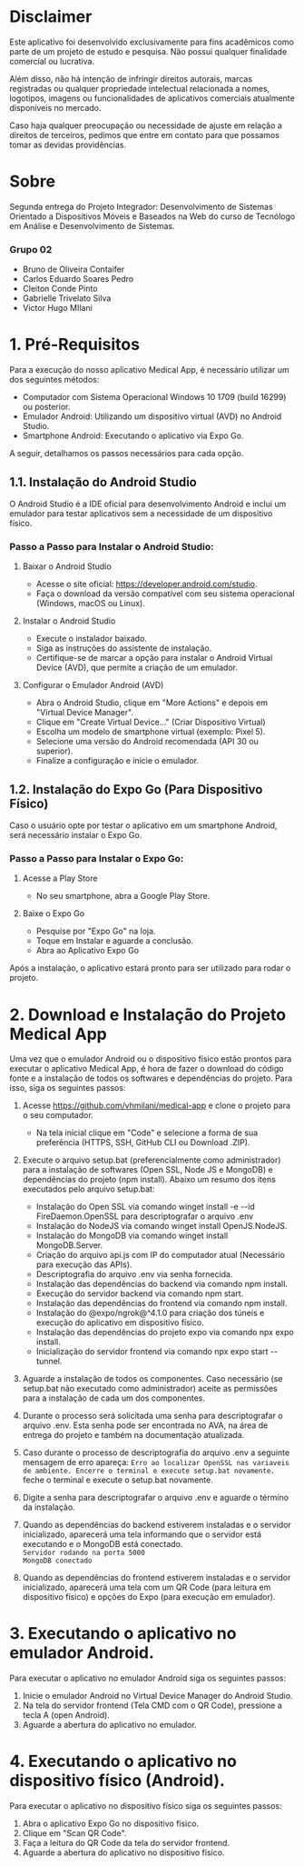 # Disclaimer #
Este aplicativo foi desenvolvido exclusivamente para fins acadêmicos como parte de um projeto de estudo e pesquisa. Não possui qualquer finalidade comercial ou lucrativa.

Além disso, não há intenção de infringir direitos autorais, marcas registradas ou qualquer propriedade intelectual relacionada a nomes, logotipos, imagens ou funcionalidades de aplicativos comerciais atualmente disponíveis no mercado.

Caso haja qualquer preocupação ou necessidade de ajuste em relação a direitos de terceiros, pedimos que entre em contato para que possamos tomar as devidas providências.

# Sobre #
Segunda entrega do Projeto Integrador: Desenvolvimento de Sistemas Orientado a Dispositivos Móveis e Baseados na Web do curso de Tecnólogo em Análise e Desenvolvimento de Sistemas.

### Grupo 02 ###
  - Bruno de Oliveira Contaifer
  - Carlos Eduardo Soares Pedro
  - Cleiton Conde Pinto
  - Gabrielle Trivelato Silva
  - Victor Hugo MIlani

# 1. Pré-Requisitos #
Para a execução do nosso aplicativo Medical App, é necessário utilizar um dos seguintes métodos:

  - Computador com Sistema Operacional Windows 10 1709 (build 16299) ou posterior.
  - Emulador Android: Utilizando um dispositivo virtual (AVD) no Android Studio.
  - Smartphone Android: Executando o aplicativo via Expo Go.

A seguir, detalhamos os passos necessários para cada opção.

## 1.1. Instalação do Android Studio ##
O Android Studio é a IDE oficial para desenvolvimento Android e inclui um emulador para testar aplicativos sem a necessidade de um dispositivo físico.

### Passo a Passo para Instalar o Android Studio: ###
1. Baixar o Android Studio
   - Acesse o site oficial: https://developer.android.com/studio.
   - Faça o download da versão compatível com seu sistema operacional (Windows, macOS ou Linux).

2. Instalar o Android Studio
   - Execute o instalador baixado.
   - Siga as instruções do assistente de instalação.
   - Certifique-se de marcar a opção para instalar o Android Virtual Device (AVD), que permite a criação de um emulador.

3. Configurar o Emulador Android (AVD)
   - Abra o Android Studio, clique em "More Actions" e depois em "Virtual Device Manager".
   - Clique em "Create Virtual Device..." (Criar Dispositivo Virtual)
   - Escolha um modelo de smartphone virtual (exemplo: Pixel 5).
   - Selecione uma versão do Android recomendada (API 30 ou superior).
   - Finalize a configuração e inicie o emulador.

## 1.2. Instalação do Expo Go (Para Dispositivo Físico) ##
Caso o usuário opte por testar o aplicativo em um smartphone Android, será necessário instalar o Expo Go.

### Passo a Passo para Instalar o Expo Go: ###
1. Acesse a Play Store
   - No seu smartphone, abra a Google Play Store.

2. Baixe o Expo Go
   - Pesquise por "Expo Go" na loja.
   - Toque em Instalar e aguarde a conclusão.
   - Abra ao Aplicativo Expo Go

Após a instalação, o aplicativo estará pronto para ser utilizado para rodar o projeto.

# 2. Download e Instalação do Projeto Medical App #

Uma vez que o emulador Android ou o dispositivo físico estão prontos para executar o aplicativo Medical App, é hora de fazer o download do código fonte e a instalação de todos os softwares e dependências do projeto. Para isso, siga os seguintes passos:

1. Acesse https://github.com/vhmilani/medical-app e clone o projeto para o seu computador.
   - Na tela inicial clique em "Code" e selecione a forma de sua preferência (HTTPS, SSH, GitHub CLI ou Download .ZIP).

2. Execute o arquivo setup.bat (preferencialmente como administrador) para a instalação de softwares (Open SSL, Node JS e MongoDB) e dependências do projeto (npm install). Abaixo um resumo dos itens executados pelo arquivo setup.bat:
   - Instalação do Open SSL via comando winget install -e --id FireDaemon.OpenSSL para descriptografar o arquivo .env
   - Instalação do NodeJS via comando winget install OpenJS.NodeJS.
   - Instalação do MongoDB via comando winget install MongoDB.Server.
   - Criação do arquivo api.js com IP do computador atual (Necessário para execução das APIs).
   - Descriptografia do arquivo .env via senha fornecida.
   - Instalação das dependências do backend via comando npm install.
   - Execução do servidor backend via comando npm start.
   - Instalação das dependências do frontend via comando npm install.
   - Instalação do @expo/ngrok@^4.1.0 para criação dos túneis e execução do aplicativo em dispositivo físico.
   - Instalação das dependências do projeto expo via comando npx expo install.
   - Inicialização do servidor frontend via comando npx expo start --tunnel.
  
3. Aguarde a instalação de todos os componentes. Caso necessário (se setup.bat não executado como administrador) aceite as permissões para a instalação de cada um dos componentes.

4. Durante o processo será solicitada uma senha para descriptografar o arquivo .env. Esta senha pode ser encontrada no AVA, na área de entrega do projeto e também na documentação atualizada.

5. Caso durante o processo de descriptografia do arquivo .env a seguinte mensagem de erro apareça: `Erro ao localizar OpenSSL nas variaveis de ambiente. Encerre o terminal e execute setup.bat novamente.` feche o terminal e execute o setup.bat novamente.

6. Digite a senha para descriptografar o arquivo .env e aguarde o término da instalação.

7. Quando as dependências do backend estiverem instaladas e o servidor inicializado, aparecerá uma tela informando que o servidor está executando e o MongoDB está conectado.<br>
   `Servidor rodando na porta 5000`<br>
		`MongoDB conectado`

8. Quando as dependências do frontend estiverem instaladas e o servidor inicializado, aparecerá uma tela com um QR Code (para leitura em dispositivo físico) e opções do Expo (para execução em emulador).

# 3. Executando o aplicativo no emulador Android. #
Para executar o aplicativo no emulador Android siga os seguintes passos:

1. Inicie o emulador Android no Virtual Device Manager do Android Studio.
2. Na tela do servidor frontend (Tela CMD com o QR Code), pressione a tecla A (open Android).
3. Aguarde a abertura do aplicativo no emulador.

# 4. Executando o aplicativo no dispositivo físico (Android). #
Para executar o aplicativo no dispositivo físico siga os seguintes passos:

1. Abra o aplicativo Expo Go no dispositivo físico.
2. Clique em "Scan QR Code".
3. Faça a leitura do QR Code da tela do servidor frontend.
4. Aguarde a abertura do aplicativo no dispositivo físico.
